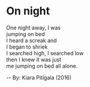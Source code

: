 # On night

One night away, I was \
jumping on bed \
I heard a screak and \
I began to shriek \
I searched high, I searched low \
then I knew it was just \
me jumping on bed all alone.

-- By: Kiara Pitigala (2016)
